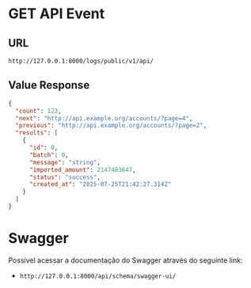 # GET API Event
## URL
```url
http://127.0.0.1:8000/logs/public/v1/api/
```

## Value Response
```json
{
  "count": 123,
  "next": "http://api.example.org/accounts/?page=4",
  "previous": "http://api.example.org/accounts/?page=2",
  "results": [
    {
      "id": 0,
      "batch": 0,
      "message": "string",
      "imported_amount": 2147483647,
      "status": "success",
      "created_at": "2025-07-25T21:42:27.314Z"
    }
  ]
}
```
# Swagger
Possível acessar a documentação do Swagger através do seguinte link:
- `http://127.0.0.1:8000/api/schema/swagger-ui/`
